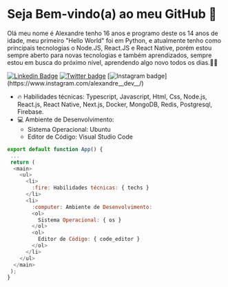  
# Seja Bem-vindo(a) ao meu GitHub 🚀️
Olá meu nome é Alexandre tenho 16 anos e programo deste os 14 anos de idade, meu primeiro "Hello World" foi em Python, e atualmente tenho como principais tecnologias o Node.JS, React.JS e React Native, porém estou sempre aberto para novas tecnologias e também aprendizados,
sempre estou em busca do próximo nível, aprendendo algo novo todos os dias.🚀🚀

[![Linkedin Badge](https://img.shields.io/badge/-LinkedIn-blue?style=flat-square&logo=Linkedin&logoColor=white&link=https://www.linkedin.com/in/alexandre-costa-dos-santos/)](https://www.linkedin.com/in/alexandre-costa-dos-santos/)
[![Twitter badge](https://img.shields.io/badge/-Twitter-1DA1F2?style=flat-square&logo=Twitter&logoColor=white&link=https://twitter.com/alexandredevv)](https://twitter.com/alexandredevv)
[![Instagram badge](https://img.shields.io/badge/-Instagram-E1306C?style=flat-square&logo=Instagram&logoColor=white&link=https://www.instagram.com/alexandre__dev__)](https://www.instagram.com/alexandre__dev__/)

- :fire: Habilidades técnicas: Typescript, Javascript, Html, Css, Node.js, React.js, React Native, Next.js, Docker, MongoDB, Redis, Postgresql, Firebase.
- :computer: Ambiente de Desenvolvimento:
  - Sistema Operacional: Ubuntu
  - Editor de Código: Visual Studio Code
  
``` js
export default function App() {
 ...
 return (
  <main>
    <ul>
      <li>
        :fire: Habilidades técnicas: { techs }
      </li>
      <li>
        :computer: Ambiente de Desenvolvimento:
        <ol>
          Sistema Operacional: { os }
        </ol>
        <ol>
          Editor de Código: { code_editor }
        </ol>
      </li>
    </ul>
  </main>
 );
}
```

